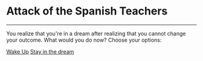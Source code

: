 # Attack of the Spanish Teachers

---------------------------------

You realize that you're in a dream after realizing that you cannot change your outcome. What would you do now?
Choose your options:

[Wake Up](../dream/get-up/get-up.md)
[Stay in the dream](stay.md)